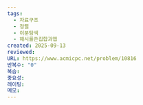 ```yaml
---
tags:
  - 자료구조
  - 정렬
  - 이분탐색
  - 해시를쓴집합과맵
created: 2025-09-13
reviewed:
URL: https://www.acmicpc.net/problem/10816
반복수: "0"
복습:
중요성:
레이팅:
메모:
---
```

